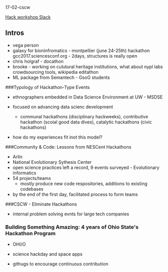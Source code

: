 17-02-cscw

[Hack workshop Slack](https://hackathonworkshop.slack.com/messages/general/)

## Intros

* vega person
* galaxy for bioninfromatics - montpellier (june 24-25th) hackathon gcc2017.sciencesconf.org - 2days, structures is really open
* chris holgraf - docathon
* brooke - working on culutural heritage institutions, what about nypl labs crowdsourcing tools, wikipedia editathon
* ML package from Semantech - GsoG students


###Typology of Hackathon-Type Events

* ethnographers embedded in Data Science Environment at UW - MSDSE
* focused on advancing data scienc development
	* communal hackathons (disciplinary hackweeks), contributive hackathon (scoial good data dives), catalytic hackathons (civic hackathons)

* how do my experiences fit inot this model?

###Community & Code: Lessons from NESCent Hackathons

* Arlin
* National Evolutionary Sythesis Center
* open science practices left a record, 9 events surveyed - Evolutionary informatics
* 54 projects/teams
	* mostly produce new code respositories, additions to existing codebases
* by the end of the first day, facilitated process to form teams

###CSCW - Eliminate Hackathons
* internal problem solving evnts for large tech companies

### Building Something Amazing: 4 years of Ohio State's Hackathon Program

* OHI/O


* science hackday and space apps
* githugs to encourage continuous contribution
